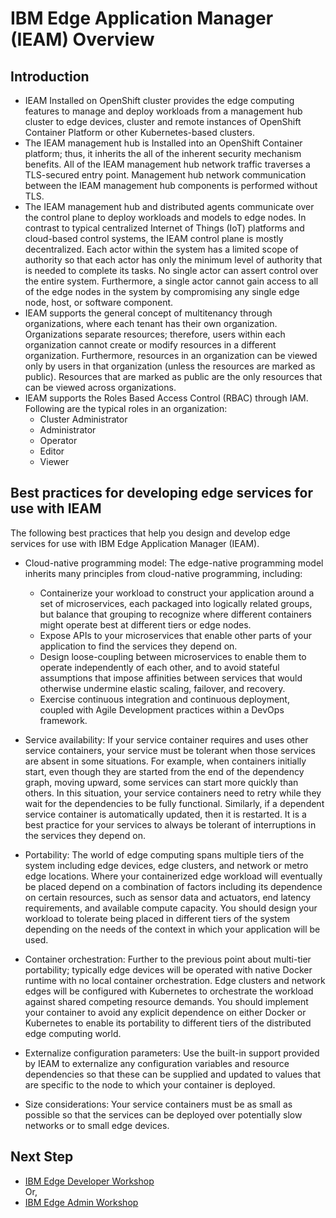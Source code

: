# IBM Edge Application Manager (IEAM) Overview

## Introduction

- IEAM Installed on OpenShift cluster provides the edge computing features to manage and deploy workloads 
  from a management hub cluster to edge devices, cluster and remote instances of OpenShift Container Platform 
  or other Kubernetes-based clusters.
- The IEAM management hub is Installed into an OpenShift Container platform; thus, it inherits the all of the inherent security mechanism benefits. 
  All of the IEAM management hub network traffic traverses a TLS-secured entry point. Management hub network communication between 
  the IEAM management hub components is performed without TLS.
- The IEAM management hub and distributed agents communicate over the control plane to deploy workloads and models to edge nodes. 
  In contrast to typical centralized Internet of Things (IoT) platforms and cloud-based control systems, the IEAM control plane 
  is mostly decentralized. Each actor within the system has a limited scope of authority so that each actor has only the minimum level 
  of authority that is needed to complete its tasks. No single actor can assert control over the entire system. Furthermore, 
  a single actor cannot gain access to all of the edge nodes in the system by compromising any single edge node, host, or software component.
- IEAM supports the general concept of multitenancy through organizations, where each tenant has their own organization. Organizations separate 
  resources; therefore, users within each organization cannot create or modify resources in a different organization. 
  Furthermore, resources in an organization can be viewed only by users in that organization (unless the resources are marked as public). 
  Resources that are marked as public are the only resources that can be viewed across organizations.
- IEAM supports the Roles Based Access Control (RBAC) through IAM. Following are the typical roles in an organization:
    - Cluster Administrator
    - Administrator
    - Operator
    - Editor
    - Viewer

## Best practices for developing edge services for use with IEAM

The following best practices that help you design and develop edge services for use with IBM Edge Application Manager (IEAM).

- Cloud-native programming model: The edge-native programming model inherits many principles from cloud-native programming, including:
    - Containerize your workload to construct your application around a set of microservices, each packaged into logically related 
      groups, but balance that grouping to recognize where different containers might operate best at different tiers or edge nodes. 
    - Expose APIs to your microservices that enable other parts of your application to find the services they depend on. 
    - Design loose-coupling between microservices to enable them to operate independently of each other, and to avoid stateful assumptions that 
      impose affinities between services that would otherwise undermine elastic scaling, failover, and recovery.
    - Exercise continuous integration and continuous deployment, coupled with Agile Development practices within a DevOps framework.
  
- Service availability: If your service container requires and uses other service containers, your service must be tolerant when those services are 
  absent in some situations. For example, when containers initially start, even though they are started from the end of the dependency graph, 
  moving upward, some services can start more quickly than others. In this situation, your service containers need to retry while they wait for 
  the dependencies to be fully functional. Similarly, if a dependent service container is automatically updated, then it is restarted. 
  It is a best practice for your services to always be tolerant of interruptions in the services they depend on.
    
- Portability: The world of edge computing spans multiple tiers of the system including edge devices, edge clusters, and network or metro edge 
  locations. Where your containerized edge workload will eventually be placed depend on a combination of factors including its dependence on 
  certain resources, such as sensor data and actuators, end latency requirements, and available compute capacity. 
  You should design your workload to tolerate being placed in different tiers of the system depending on the needs 
  of the context in which your application will be used.
  
- Container orchestration: Further to the previous point about multi-tier portability; typically edge devices will be operated with native Docker 
  runtime with no local container orchestration. Edge clusters and network edges will be configured with Kubernetes to orchestrate the 
  workload against shared competing resource demands. You should implement your container to avoid any explicit dependence on either 
  Docker or Kubernetes to enable its portability to different tiers of the distributed edge computing world.
  
- Externalize configuration parameters: Use the built-in support provided by IEAM to externalize any configuration variables and resource 
  dependencies so that these can be supplied and updated to values that are specific to the node to which your container is deployed.
  
- Size considerations: Your service containers must be as small as possible so that the services can be deployed over potentially slow networks or 
  to small edge devices.


## Next Step

- [IBM Edge Developer Workshop](edge-workshop-developer.md)
<br> Or,
- [IBM Edge Admin Workshop](edge-workshop-admin.md)
